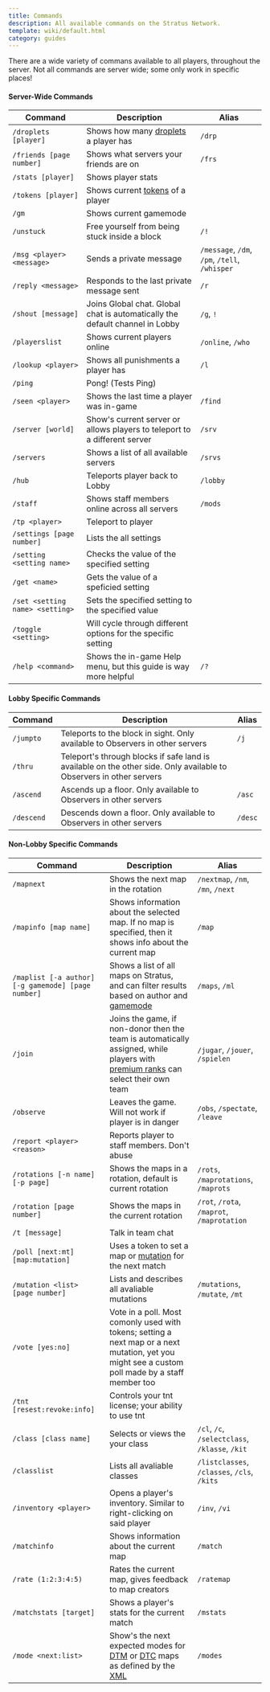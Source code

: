 ```yaml
---
title: Commands
description: All available commands on the Stratus Network.
template: wiki/default.html
category: guides
---
```


There are a wide variety of commans available to all players, throughout the server. Not all commands are server wide; some only work in specific places!

#### Server-Wide Commands

|Command|Description|Alias|
|-----|-----|-----|
|`/droplets [player]`|Shows how many [droplets](https://mcresourcepile.github.io/addon-project/wiki/gameplay/droplets) a player has|`/drp`|
|`/friends [page number]`|Shows what servers your friends are on|`/frs`|
|`/stats [player]`|Shows player stats||
|`/tokens [player]`|Shows current [tokens](https://mcresourcepile.github.io/addon-project/wiki/gameplay/tokens) of a player||
|`/gm`|Shows current gamemode||
|`/unstuck`|Free yourself from being stuck inside a block|`/!`|
|`/msg <player> <message>`|Sends a private message|`/message`, `/dm`, `/pm`, `/tell`, `/whisper`|
|`/reply <message>`|Responds to the last private message sent|`/r`|
|`/shout [message]`|Joins Global chat. Global chat is automatically the default channel in Lobby|`/g`, `!`|
|`/playerslist`|Shows current players online|`/online`, `/who`|
|`/lookup <player>`|Shows all punishments a player has|`/l`|
|`/ping`|Pong! (Tests Ping)||
|`/seen <player>`|Shows the last time a player was in-game|`/find`|
|`/server [world]`|Show's current server or allows players to teleport to a different server|`/srv`|
|`/servers`|Shows a list of all available servers|`/srvs`|
|`/hub`|Teleports player back to Lobby|`/lobby`|
|`/staff`|Shows staff members online across all servers|`/mods`|
|`/tp <player>`|Teleport to player||
|`/settings [page number]`|Lists the all settings||
|`/setting <setting name>`|Checks the value of the specified setting||
|`/get <name>`|Gets the value of a speficied setting||
|`/set <setting name> <setting>`|Sets the specified setting to the specified value||
|`/toggle <setting>`|Will cycle through different options for the specific setting||
|`/help <command>`|Shows the in-game Help menu, but this guide is way more helpful|`/?`|


#### Lobby Specific Commands

|Command|Description|Alias|
|-----|-----|-----|
|`/jumpto`|Teleports to the block in sight. Only available to Observers in other servers|`/j`|
|`/thru`|Teleport's through blocks if safe land is available on the other side. Only available to Observers in other servers||
|`/ascend`|Ascends up a floor. Only available to Observers in other servers|`/asc`|
|`/descend`|Descends down a floor. Only available to Observers in other servers|`/desc`|

#### Non-Lobby Specific Commands 

|Command|Description|Alias|
|-----|-----|-----|
|`/mapnext`|Shows the next map in the rotation|`/nextmap`, `/nm`, `/mn`, `/next`|
|`/mapinfo [map name]`|Shows information about the selected map. If no map is specified, then it shows info about the current map|`/map`|
|`/maplist [-a author] [-g gamemode] [page number]`|Shows a list of all maps on Stratus, and can filter results based on author and [gamemode](https://mcresourcepile.github.io/addon-project/wiki/gamemodes)|`/maps`, `/ml`|
|`/join`|Joins the game, if non-donor then the team is automatically assigned, while players with [premium ranks](https://mcresourcepile.github.io/addon-project/wiki/ranks) can select their own team|`/jugar`, `/jouer`, `/spielen`| 
|`/observe`|Leaves the game. Will not work if player is in danger|`/obs`, `/spectate`, `/leave`|
|`/report <player> <reason>`|Reports player to staff members. Don't abuse||
|`/rotations [-n name] [-p page]`| Shows the maps in a rotation, default is current rotation|`/rots`, `/maprotations`, `/maprots`|
|`/rotation [page number]`|Shows the maps in the current rotation|`/rot`, `/rota`, `/maprot`, `/maprotation`|
|`/t [message]`|Talk in team chat||
|`/poll [next:mt] [map:mutation]`|Uses a token to set a map or [mutation](https://mcresourcepile.github.io/addon-project/wiki/gameplay/mutation) for the next match||
|`/mutation <list> [page number]`|Lists and describes all avaliable mutations|`/mutations`, `/mutate`, `/mt`|
|`/vote [yes:no]`|Vote in a poll. Most comonly used with tokens; setting a next map or a next mutation, yet you might see a custom poll made by a staff member too||
|`/tnt [resest:revoke:info]`|Controls your tnt license; your ability to use tnt||
|`/class [class name]`|Selects or views the your class|`/cl`, `/c`, `/selectclass`, `/klasse`, `/kit`|
|`/classlist`|Lists all avaliable classes|`/listclasses`, `/classes`, `/cls`, `/kits`| 
|`/inventory <player>`|Opens a player's inventory. Similar to right-clicking on said player|`/inv`, `/vi`|
|`/matchinfo`|Shows information about the current map|`/match`|
|`/rate (1:2:3:4:5)`|Rates the current map, gives feedback to map creators|`/ratemap`|
|`/matchstats [target]`|Shows a player's stats for the current match|`/mstats`|
|`/mode <next:list>`|Show's the next expected modes for [DTM](https://mcresourcepile.github.io/addon-project/wiki/gamemodes/dtm) or [DTC](https://mcresourcepile.github.io/addon-project/wiki/gamemodes/dtc) maps as defined by the [XML](https://docs.stratus.network/modules/monument_modes)|`/modes`|
